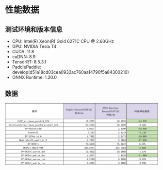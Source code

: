 # 性能数据

## 测试环境和版本信息

- CPU: Intel(R) Xeon(R) Gold 6271C CPU @ 2.60GHz
- GPU: NVIDIA Tesla T4
- CUDA: 11.8
- cuDNN: 8.9
- TensorRT: 8.5.3.1
- PaddlePaddle: develop(d51a18cd03cea0932ac760aa14790f5a84300210)
- ONNX Runtime: 1.20.0


## 数据
![data](./images/paddle-trt.png)